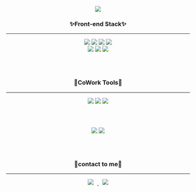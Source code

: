 <div align="center">
<img src="https://capsule-render.vercel.app/api?type=waving&color=auto&height=250&section=header&text=Hello~I'm%20moosung&fontSize=60" />

<h3>✨Front-end Stack✨</h3>
<hr/>

<img src="https://img.shields.io/badge/HTML5-E34F26?style=flat&logo=HTML5&logoColor=white" />
<img src="https://img.shields.io/badge/CSS3-1572B6?style=flat&logo=CSS3&logoColor=white" />
<img src="https://img.shields.io/badge/JavaScript-F7DF1E?style=flat&logo=JavaScript&logoColor=white" />
<img src="https://img.shields.io/badge/React-61DAFB?style=flat&logo=React&logoColor=white" />
<br/>
<img src="https://img.shields.io/badge/styled-components-DB7093?style=flat&logo=styled-components&logoColor=white" />
<img src="https://img.shields.io/badge/Redux-764ABC?style=flat&logo=Redux&logoColor=white" />
<img src="https://img.shields.io/badge/Visual Studio Code-007ACC?style=flat&logo=Visual Studio Code&logoColor=white" />

<br/><br/>

<h3>🎉CoWork Tools🎉</h3>
<hr/>

<img src="https://img.shields.io/badge/GitHub-181717?style=flat&logo=GitHub&logoColor=white" />
<img src="https://img.shields.io/badge/Figma-F24E1E?style=flat&logo=Figma&logoColor=white" />
<img src="https://img.shields.io/badge/Notion-000000?style=flat&logo=Notion&logoColor=white" />


<br/><br/>


<img src="https://github-readme-stats.vercel.app/api/top-langs/?username=lapmu&layout=compact">
<img src="https://github-readme-stats.vercel.app/api?username=lapmu&show_icons=true">


<br/><br/>

<h3>👏contact to me👏</h3>
<hr/>
<a href="mailto:antjdgkdl@gmail.com">
    <img 
        src="https://img.shields.io/badge/Gmail-d14836?style=flat-square&logo=Gmail&logoColor=white&link=mailto:quf8093@gmail.com"
        style="height : auto; margin-left : 10px; margin-right : 10px;"/>
</a>
<a href="https://mylearningcoding.tistory.com/">
    <img 
        src="http://img.shields.io/badge/Tistory-000000?style=flat&logo=Tistory&link=https://mylearningcoding.tistory.com/"
        style="height : auto; margin-left : 10px; margin-right : 10px;"/>
</a>
</div>
